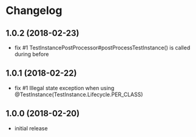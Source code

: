 # Changelog

## 1.0.2 (2018-02-23)

 - fix #1 TestInstancePostProcessor#postProcessTestInstance() is called during before

## 1.0.1 (2018-02-22)

 - fix #1 Illegal state exception when using @TestInstance(TestInstance.Lifecycle.PER_CLASS)

## 1.0.0 (2018-02-20)

 - initial release

